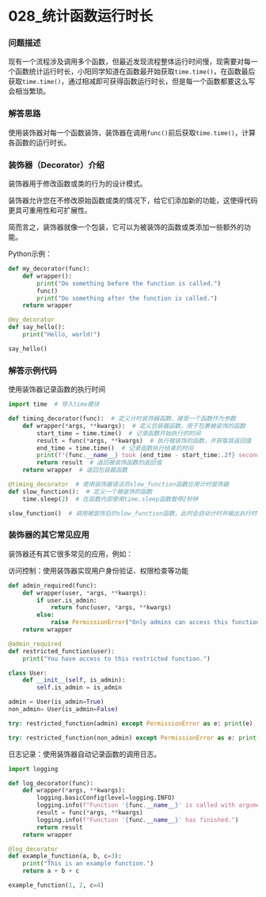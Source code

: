 # 028_统计函数运行时长

### 问题描述

现有一个流程涉及调用多个函数，但最近发现流程整体运行时间慢，现需要对每一个函数统计运行时长，小阳同学知道在函数最开始获取`time.time()`，在函数最后获取`time.time()`，通过相减即可获得函数运行时长，但是每一个函数都要这么写会相当繁琐。

### 解答思路

使用装饰器对每一个函数装饰，装饰器在调用`func()`前后获取`time.time()`，计算各函数的运行时长。

### 装饰器（Decorator）介绍

装饰器用于修改函数或类的行为的设计模式。

装饰器允许您在不修改原始函数或类的情况下，给它们添加新的功能，这使得代码更具可重用性和可扩展性。

简而言之，装饰器就像一个包装，它可以为被装饰的函数或类添加一些额外的功能。

Python示例：

```python
def my_decorator(func):
    def wrapper():
        print("Do something before the function is called.")
        func()
        print("Do something after the function is called.")
    return wrapper

@my_decorator
def say_hello():
    print("Hello, world!")

say_hello()
```

### 解答示例代码

使用装饰器记录函数的执行时间

```python
import time  # 导入time模块

def timing_decorator(func):  # 定义计时装饰器函数，接受一个函数作为参数
    def wrapper(*args, **kwargs):  # 定义包装器函数，用于包裹被装饰的函数
        start_time = time.time()  # 记录函数开始执行的时间
        result = func(*args, **kwargs)  # 执行被装饰的函数，并获取其返回值
        end_time = time.time()  # 记录函数执行结束的时间
        print(f"{func.__name__} took {end_time - start_time:.2f} seconds to run.")  # 打印函数执行所花费的时间
        return result  # 返回被装饰函数的返回值
    return wrapper  # 返回包装器函数

@timing_decorator  # 使用装饰器语法将slow_function函数应用计时装饰器
def slow_function():  # 定义一个被装饰的函数
    time.sleep(2)  # 在函数内部使用time.sleep函数暂停2秒钟

slow_function()  # 调用被装饰后的slow_function函数，此时会自动计时并输出执行时间
```

### 装饰器的其它常见应用

装饰器还有其它很多常见的应用，例如：

访问控制：使用装饰器实现用户身份验证、权限检查等功能

```python
def admin_required(func):
    def wrapper(user, *args, **kwargs):
        if user.is_admin:
            return func(user, *args, **kwargs)
        else:
            raise PermissionError("Only admins can access this function.")
    return wrapper

@admin_required
def restricted_function(user):
    print("You have access to this restricted function.")

class User:
    def __init__(self, is_admin):
        self.is_admin = is_admin

admin = User(is_admin=True)
non_admin= User(is_admin=False)

try: restricted_function(admin) except PermissionError as e: print(e)

try: restricted_function(non_admin) except PermissionError as e: print(e)
```

日志记录：使用装饰器自动记录函数的调用日志。

```python
import logging

def log_decorator(func):
    def wrapper(*args, **kwargs):
        logging.basicConfig(level=logging.INFO)
        logging.info(f"Function '{func.__name__}' is called with arguments: {args}, {kwargs}")
        result = func(*args, **kwargs)
        logging.info(f"Function '{func.__name__}' has finished.")
        return result
    return wrapper

@log_decorator
def example_function(a, b, c=3):
    print("This is an example function.")
    return a + b + c

example_function(1, 2, c=4)
```